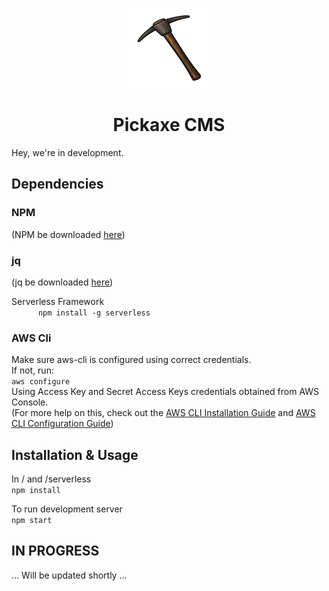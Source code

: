 <!-- Logo -->
<p align="center">
  <a href="">
    <img height="128" width="128" src="https://github.com/PickaxeCMS/pickaxecms/blob/master/pickaxe.png">
  </a>
</p>

<!-- Name -->
<h1 align="center">
  <a>Pickaxe CMS</a>
</h1>

Hey, we're in development.

## Dependencies    

### NPM     
(NPM be downloaded <a href="https://docs.npmjs.com/getting-started/installing-node">here</a>)

### jq         
(jq be downloaded <a href="https://stedolan.github.io/jq/download/">here</a>)     
        
Serverless Framework    
`     
npm install -g serverless`     
  
### AWS Cli      
Make sure aws-cli is configured using correct credentials.    
If not, run:      
`
aws configure
`     
Using Access Key and Secret Access Keys credentials obtained from AWS Console.   
(For more help on this, check out the <a href="http://docs.aws.amazon.com/cli/latest/userguide/installing.html">AWS CLI Installation Guide</a> and <a href="http://docs.aws.amazon.com/cli/latest/userguide/cli-chap-getting-started.html#cli-quick-configuration"> AWS CLI Configuration Guide</a>)   


## Installation & Usage

In / and /serverless     
`
npm install
`      
     
     
      
To run development server      
`
npm start
` 
      

## IN PROGRESS     
... Will be updated shortly ...
